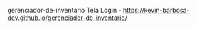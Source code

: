 gerenciador-de-inventario
Tela Login -  https://kevin-barbosa-dev.github.io/gerenciador-de-inventario/



